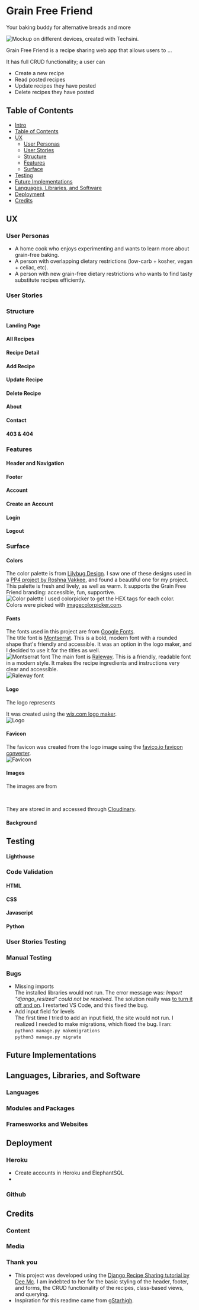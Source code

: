 # Grain Free Friend
Your baking buddy for alternative breads and more

![Mockup on different devices, created with Techsini.]()

Grain Free Friend is a recipe sharing web app that allows users to ...
<!-- Add content here -->
It has full CRUD functionality; a user can
- Create a new recipe
- Read posted recipes
- Update recipes they have posted
- Delete recipes they have posted

## Table of Contents
- [Intro](#grain-free-friend)
- [Table of Contents](#table-of-contents)
- [UX](#ux)
  - [User Personas](#user-personas)
  - [User Stories](#user-stories)
  - [Structure](#structure)
  - [Features](#features)
  - [Surface](#surface)
- [Testing](#testing)
- [Future Implementations](#future-implementations)
- [Languages, Libraries, and Software](#languages-libraries-and-software)
- [Deployment](#deployment)
- [Credits](#credits)

## UX
### User Personas
- A home cook who enjoys experimenting and wants to learn more about grain-free baking.
- A person with overlapping dietary restrictions (low-carb + kosher, vegan + celiac, etc).
- A person with new grain-free dietary restrictions who wants to find tasty substitute recipes efficiently.

### User Stories
### Structure
#### Landing Page
#### All Recipes
#### Recipe Detail
#### Add Recipe
#### Update Recipe
#### Delete Recipe
#### About
#### Contact
#### 403 & 404
### Features
#### Header and Navigation
#### Footer
#### Account
#### Create an Account
#### Login
#### Logout

### Surface
#### Colors
The color palette is from [Lilybug Design](https://www.lilybugdesign.co.nz/colour-wall). I saw one of these designs used in a [PP4 project by Roshna Vakkee](https://github.com/RoshnaVakkeel/Little_Learners_Lab_Logs?tab=readme-ov-file), and found a beautiful one for my project. This palette is fresh and lively, as well as warm. It supports the Grain Free Friend branding: accessible, fun, supportive. <br>
![Color palette](https://www.lilybugdesign.co.nz/colour-wall)
I used colorpicker to get the HEX tags for each color. <br>
Colors were picked with [imagecolorpicker.com](https://imagecolorpicker.com/en).

#### Fonts
The fonts used in this project are from [Google Fonts](https://fonts.google.com/). <br>
The title font is [Montserrat](https://fonts.google.com/specimen/Montserrat). This is a bold, modern font with a rounded shape that's friendly and accessible. It was an option in the logo maker, and I decided to use it for the titles as well. <br>
![Montserrat font](static/images/readme-images/font-montserrat.png)
The main font is [Raleway](https://fonts.google.com/specimen/Raleway). This is a friendly, readable font in a modern style. It makes the recipe ingredients and instructions very clear and accessible. <br>
![Raleway font](static/images/readme-images/font-raleway.png)
#### Logo
The logo represents <br>
<!-- Add content about logo and how it was made -->
It was created using the [wix.com logo maker](https://www.wix.com/logo/maker). <br>
![Logo](static/images/logo.png)
#### Favicon
The favicon was created from the logo image using the [favico.io favicon converter](https://favicon.io/favicon-converter/). <br>
![Favicon](static/images/readme-images/favicon-image.png)
#### Images
The images are from
<!-- Add content about images -->
<br>

They are stored in and accessed through [Cloudinary](https://cloudinary.com).

#### Background

## Testing
#### Lighthouse
### Code Validation
#### HTML
#### CSS
#### Javascript
#### Python
### User Stories Testing
### Manual Testing
### Bugs
- Missing imports <br>
The installed libraries would not run. The error message was: <i>Import "django_resized" could not be resolved.</i> The solution really was [to turn it off and on](https://stackoverflow.com/questions/65933570/import-boto3-could-not-be-resolved-python-vs-code). I restarted VS Code, and this fixed the bug.
- Add input field for levels <br>
The first time I tried to add an input field, the site would not run. I realized I needed to make migrations, which fixed the bug. I ran: <br>
`python3 manage.py makemigrations` <br>
`python3 manage.py migrate`

## Future Implementations

## Languages, Libraries, and Software
### Languages
### Modules and Packages
### Framesworks and Websites

## Deployment
### Heroku
- Create accounts in Heroku and ElephantSQL
- 
### Github

## Credits
### Content
### Media
### Thank you
- This project was developed using the [Django Recipe Sharing tutorial by Dee Mc](https://www.youtube.com/watch?v=sBjbty691eI&list=PLXuTq6OsqZjbCSfiLNb2f1FOs8viArjWy&index=1). I am indebted to her for the basic styling of the header, footer, and forms, the CRUD functionality of the recipes, class-based views, and querying.
- Inspiration for this readme came from [gStarhigh](https://github.com/gStarhigh/pro4).

<!-- ## Features

In this section, you should go over the different parts of your project, and describe each in a sentence or so. You will need to explain what value each of the features provides for the user, focusing on who this website is for, what it is that they want to achieve and how your project is the best way to help them achieve these things.

### Existing Features

- __Navigation Bar__

  - Featured on all three pages, the full responsive navigation bar includes links to the Logo, Home page, Gallery and Sign Up page and is identical in each page to allow for easy navigation.
  - This section will allow the user to easily navigate from page to page across all devices without having to revert back to the previous page via the ‘back’ button. 

![Nav Bar](https://github.com/lucyrush/readme-template/blob/master/media/love_running_nav.png)

- __The landing page image__

  - The landing includes a photograph with text overlay to allow the user to see exactly which location this site would be applicable to. 
  - This section introduces the user to Love Running with an eye catching animation to grab their attention

![Landing Page](https://github.com/lucyrush/readme-template/blob/master/media/love_running_landing.png)

- __Club Ethos Section__

  - The club ethos section will allow the user to see the benefits of joining the Love Running meetups, as well as the benefits of running overall. 
  - This user will see the value of signing up for the Love Running meetups. This should encourage the user to consider running as their form of exercise. 

![Club Ethos](https://github.com/lucyrush/readme-template/blob/master/media/love_running_ethos.png)

- __Meetup Times section__

  - This section will allow the user to see exactly when the meetups will happen, where they will be located and how long the run will be in kilometers. 
  - This section will be updated as these times change to keep the user up to date. 

![Meetup Times](https://github.com/lucyrush/readme-template/blob/master/media/love_running_times.png)

- __The Footer__ 

  - The footer section includes links to the relevant social media sites for Love Running. The links will open to a new tab to allow easy navigation for the user. 
  - The footer is valuable to the user as it encourages them to keep connected via social media

![Footer](https://github.com/lucyrush/readme-template/blob/master/media/love_running_footer.png)

- __Gallery__

  - The gallery will provide the user with supporting images to see what the meet ups look like. 
  - This section is valuable to the user as they will be able to easily identify the types of events the organisation puts together. 

![Gallery](https://github.com/lucyrush/readme-template/blob/master/media/love_running_gallery.png)

- __The Sign Up Page__

  - This page will allow the user to get signed up to Love Running to start their running journey with the community. The user will be able specify if they would like to take part in road, trail or both types of running. The user will be asked to submit their full name and email address. 

![Sign Up](https://github.com/lucyrush/readme-template/blob/master/media/love_running_signup.png)

For some/all of your features, you may choose to reference the specific project files that implement them.

In addition, you may also use this section to discuss plans for additional features to be implemented in the future:

### Features Left to Implement

- Another feature idea

## Testing 

In this section, you need to convince the assessor that you have conducted enough testing to legitimately believe that the site works well. Essentially, in this part you will want to go over all of your project’s features and ensure that they all work as intended, with the project providing an easy and straightforward way for the users to achieve their goals.

In addition, you should mention in this section how your project looks and works on different browsers and screen sizes.

You should also mention in this section any interesting bugs or problems you discovered during your testing, even if you haven't addressed them yet.

If this section grows too long, you may want to split it off into a separate file and link to it from here.


### Validator Testing 

- HTML
  - No errors were returned when passing through the official [W3C validator](https://validator.w3.org/nu/?doc=https%3A%2F%2Fcode-institute-org.github.io%2Flove-running-2.0%2Findex.html)
- CSS
  - No errors were found when passing through the official [(Jigsaw) validator](https://jigsaw.w3.org/css-validator/validator?uri=https%3A%2F%2Fvalidator.w3.org%2Fnu%2F%3Fdoc%3Dhttps%253A%252F%252Fcode-institute-org.github.io%252Flove-running-2.0%252Findex.html&profile=css3svg&usermedium=all&warning=1&vextwarning=&lang=en#css)

### Unfixed Bugs

You will need to mention unfixed bugs and why they were not fixed. This section should include shortcomings of the frameworks or technologies used. Although time can be a big variable to consider, paucity of time and difficulty understanding implementation is not a valid reason to leave bugs unfixed. 

## Deployment

This section should describe the process you went through to deploy the project to a hosting platform (e.g. GitHub) 

- The site was deployed to GitHub pages. The steps to deploy are as follows: 
  - In the GitHub repository, navigate to the Settings tab 
  - From the source section drop-down menu, select the Master Branch
  - Once the master branch has been selected, the page will be automatically refreshed with a detailed ribbon display to indicate the successful deployment. 

The live link can be found here - https://code-institute-org.github.io/love-running-2.0/index.html 


## Credits 

In this section you need to reference where you got your content, media and extra help from. It is common practice to use code from other repositories and tutorials, however, it is important to be very specific about these sources to avoid plagiarism. 

You can break the credits section up into Content and Media, depending on what you have included in your project. 

### Content 

- The text for the Home page was taken from Wikipedia Article A
- Instructions on how to implement form validation on the Sign Up page was taken from [Specific YouTube Tutorial](https://www.youtube.com/)
- The icons in the footer were taken from [Font Awesome](https://fontawesome.com/)

### Media

- The photos used on the home and sign up page are from This Open Source site
- The images used for the gallery page were taken from this other open source site


Congratulations on completing your Readme, you have made another big stride in the direction of being a developer! 

## Other General Project Advice

Below you will find a couple of extra tips that may be helpful when completing your project. Remember that each of these projects will become part of your final portfolio so it’s important to allow enough time to showcase your best work! 

- One of the most basic elements of keeping a healthy commit history is with the commit message. When getting started with your project, read through [this article](https://chris.beams.io/posts/git-commit/) by Chris Beams on How to Write  a Git Commit Message 
  - Make sure to keep the messages in the imperative mood 

- When naming the files in your project directory, make sure to consider meaningful naming of files, point to specific names and sections of content.
  - For example, instead of naming an image used ‘image1.png’ consider naming it ‘landing_page_img.png’. This will ensure that there are clear file paths kept. 

- Do some extra research on good and bad coding practices, there are a handful of useful articles to read, consider reviewing the following list when getting started:
  - [Writing Your Best Code](https://learn.shayhowe.com/html-css/writing-your-best-code/)
  - [HTML & CSS Coding Best Practices](https://medium.com/@inceptiondj.info/html-css-coding-best-practice-fadb9870a00f)
  - [Google HTML/CSS Style Guide](https://google.github.io/styleguide/htmlcssguide.html#General) -->
